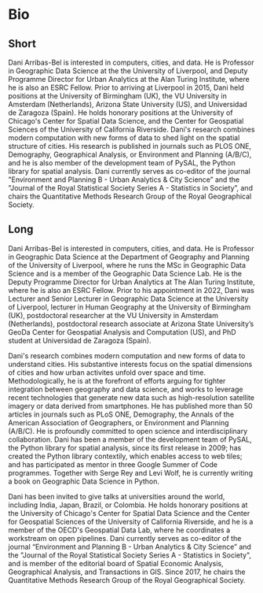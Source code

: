 # Bio

## Short

<p class='longform'>
Dani Arribas-Bel is interested in computers, cities, and data. He is Professor in Geographic Data Science at the the University of Liverpool, and Deputy Programme Director for Urban Analytics at the Alan Turing Institute, where he is also an ESRC Fellow. Prior to arriving at Liverpool in 2015, Dani held positions at the University of Birmingham (UK), the VU University in Amsterdam (Netherlands), Arizona State University (US), and Universidad de Zaragoza (Spain). He holds honorary positions at the University of Chicago's Center for Spatial Data Science, and the Center for Geospatial Sciences of the University of California Riverside. Dani's research combines modern computation with new forms of data to shed light on the spatial structure of cities. His research is published in journals such as PLOS ONE, Demography, Geographical Analysis, or Environment and Planning (A/B/C), and he is also member of the development team of PySAL, the Python library for spatial analysis. Dani currently serves as co-editor of the journal "Environment and Planning B - Urban Analytics & City Science” and the "Journal of the Royal Statistical Society Series A - Statistics in Society”, and chairs the Quantitative Methods Research Group of the Royal Geographical Society.
</p>

## Long

<p class='longform'>
Dani Arribas-Bel is interested in computers, cities, and data. He is Professor in Geographic Data Science at the Department of Geography and Planning of the University of Liverpool, where he runs the MSc in Geographic Data Science and is a member of the Geographic Data Science Lab. He is the Deputy Programme Director for Urban Analytics at The Alan Turing Institute, where he is also an ESRC Fellow. Prior to his appointment in 2022, Dani was Lecturer and Senior Lecturer in Geographic Data Science at the University of Liverpool, lecturer in Human Geography at the University of Birmingham (UK), postdoctoral researcher at the VU University in Amsterdam (Netherlands), postdoctoral research associate at Arizona State University’s GeoDa Center for Geospatial Analysis and Computation (US), and PhD student at Universidad de Zaragoza (Spain).
</p>

<p class='longform'>
Dani's research combines modern computation and new forms of data to understand cities. His substantive interests focus on the spatial dimensions of cities and how urban activites unfold over space and time. Methodologically, he is at the forefront of efforts arguing for tighter integration between geography and data science, and works to leverage recent technologies that generate new data such as high-resolution satellite imagery or data derived from smartphones. He has published more than 50 articles in journals such as PLoS ONE, Demography, the Annals of the American Association of Geographers, or Environment and Planning (A/B/C). He is profoundly committed to open science and interdisciplinary collaboration. Dani has been a member of the development team of PySAL, the Python library for spatial analysis, since its first release in 2009; has created the Python library contextily, which enables access to web tiles; and has participated as mentor in three Google Summer of Code programmes. Together with Serge Rey and Levi Wolf, he is currently writing a book on Geographic Data Science in Python.
</p>

<p class='longform'>
Dani has been invited to give talks at universities around the world, including India, Japan, Brazil, or Colombia. He holds honorary positions at the University of Chicago's Center for Spatial Data Science and the Center for Geospatial Sciences of the University of California Riverside, and he is a member of the OECD's Geospatial Data Lab, where he coordinates a workstream on open pipelines.
Dani currently serves as co-editor of the journal “Environment and Planning B - Urban Analytics & City Science” and the "Journal of the Royal Statistical Society Series A - Statistics in Society", and is member of the editorial board of Spatial Economic Analysis, Geographical Analysis, and Transactions in GIS. Since 2017, he chairs the Quantitative Methods Research Group of the Royal Geographical Society.
</p>
